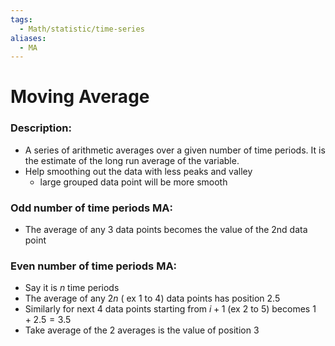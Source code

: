 ```yaml
---
tags:
  - Math/statistic/time-series
aliases:
  - MA
---
```

# Moving Average
### Description:
- A series of arithmetic averages over a given number of time periods. It is the estimate of the long run average of the variable.  
- Help smoothing out the data with less peaks and valley
	- large grouped data point will be more smooth
### Odd number of time periods MA:
- The average of any 3 data points becomes the value of the 2nd data point
### Even number of time periods MA:
- Say it is $n$ time periods 
- The average of any $2n$ ( ex 1 to 4) data points has position $2.5$
- Similarly for next 4 data points starting from $i+1$ (ex 2 to 5) becomes $1+2.5=3.5$
- Take average of the 2 averages is the value of position 3